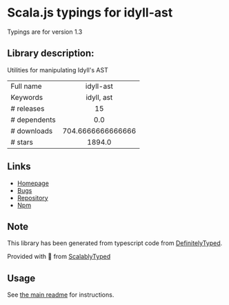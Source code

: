 
# Scala.js typings for idyll-ast

Typings are for version 1.3

## Library description:
Utilities for manipulating Idyll's AST

|                    |                 |
| ------------------ | :-------------: |
| Full name          | idyll-ast |
| Keywords           | idyll, ast |
| # releases         | 15 |
| # dependents       | 0.0 |
| # downloads        | 704.6666666666666 |
| # stars            | 1894.0 |

## Links
- [Homepage](https://github.com/idyll-lang/idyll/tree/master/packages/idyll-ast)
- [Bugs](https://github.com/idyll-lang/idyll/tree/master/packages/idyll-ast)
- [Repository](https://github.com/idyll-lang/idyll)
- [Npm](https://www.npmjs.com/package/idyll-ast)
    


## Note
This library has been generated from typescript code from [DefinitelyTyped](https://definitelytyped.org).

Provided with :purple_heart: from [ScalablyTyped](https://github.com/oyvindberg/ScalablyTyped)

## Usage
See [the main readme](../../readme.md) for instructions.


